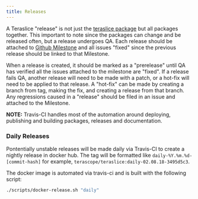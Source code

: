 ```yaml
---
title: Releases
---
```


A Teraslice "release" is not just the [teraslice package](./pacakges/teraslice/overview.md) but all packages together. This important to note since the packages can change and be released often, but a release undergoes QA. Each release should be attached to [Github Milestone](https://github.com/terascope/teraslice/milestones) and all issues "fixed" since the previous release should be linked to that Milestone.

When a release is created, it should be marked as a "prerelease" until QA has verified all the issues attached to the milestone are "fixed". If a release fails QA, another release will need to be made with a patch, or a hot-fix will need to be applied to that release. A "hot-fix" can be made by creating a branch from tag, making the fix, and creating a release from that branch. Any regressions caused in a "release" should be filed in an issue and attached to the Milestone.

**NOTE:** Travis-CI handles most of the automation around deploying, publishing and building packages, releases and documentation.

### Daily Releases ###

Pontentially unstable releases will be made daily via Travis-CI to create a nightly release in docker hub. The tag will be formatted like `daily-%Y.%m.%d-[commit-hash]` for example, `terascope/teraslice:daily-02.08.18-3495d5c3`.

The docker image is automated via travis-ci and is built with the following script:

```sh
./scripts/docker-release.sh "daily"
```
